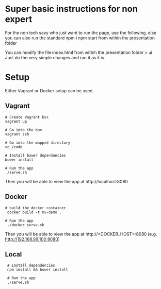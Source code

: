 # Super basic instructions for non expert
For the non tech savy who just want to run the page, use the following, else you can also
run the standard 
npm i
npm start 
from within the presentation folder


You can modify the file index.html from withih the presentation folder > ui 
Just do the very simple changes and run it as it is.

# Setup

Either Vagrant or Docker setup can be used.

## Vagrant
```
# Create Vagrant box
vagrant up

# Go into the box
vagrant ssh

# Go into the mapped directory
cd /code

# Install bower dependencies
bower install

# Run the app 
./serve.sh
```

Then you will be able to view the app at http://localhost:8080

## Docker

```
# build the docker container
 docker build -t nv-demo .

# Run the app
 ./docker_serve.sh
```

Then you will be able to view the app at http://<DOCKER_HOST>:8080 (e.g. http://192.168.99.100:8080)

## Local

```
 # Install dependencies
 npm install && bower install

 # Run the app
 ./serve.sh
```
